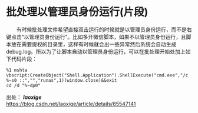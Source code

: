 # 批处理以管理员身份运行(片段)

&emsp;&emsp;有时候批处理文件希望直接双击运行的时候就是以管理员身份运行，而不是右键点击“以管理员身份运行”。比如多开微信脚本，如果不以管理员身份运行，且脚本放在需要提权的目录里，这样有时候就会出一些异常然后系统会自动生成debug.log。所以为了让脚本自动以管理员身份运行，可以在批处理开始处加上如下代码片段：<br/>
```
%1 mshta vbscript:CreateObject("Shell.Application").ShellExecute("cmd.exe","/c %~s0 ::","","runas",1)(window.close)&&exit
cd /d "%~dp0"
```
出处： ***laoxige***<br/>
<https://blog.csdn.net/laoxige/article/details/85547141>